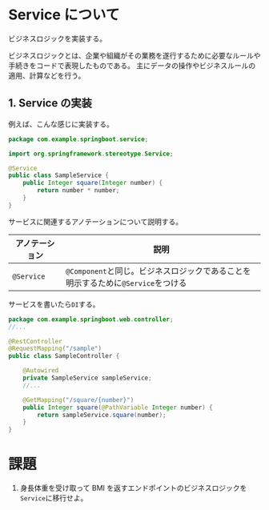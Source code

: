 # Service について

ビジネスロジックを実装する。

ビジネスロジックとは、企業や組織がその業務を遂行するために必要なルールや手続きをコードで表現したものである。
主にデータの操作やビジネスルールの適用、計算などを行う。

## 1. Service の実装

例えば、こんな感じに実装する。

```java
package com.example.springboot.service;

import org.springframework.stereotype.Service;

@Service
public class SampleService {
    public Integer square(Integer number) {
        return number * number;
    }
}
```

サービスに関連するアノテーションについて説明する。

| アノテーション | 説明                                                                             |
| -------------- | -------------------------------------------------------------------------------- |
| `@Service`     | `@Component`と同じ。ビジネスロジックであることを明示するために`@Service`をつける |

サービスを書いたら`DI`する。

```java
package com.example.springboot.web.controller;
//...

@RestController
@RequestMapping("/sample")
public class SampleController {

    @Autowired
    private SampleService sampleService;
    //...

    @GetMapping("/square/{number}")
    public Integer square(@PathVariable Integer number) {
        return sampleService.square(number);
    }
}
```

# 課題

1. 身長体重を受け取って BMI を返すエンドポイントのビジネスロジックを`Service`に移行せよ。
